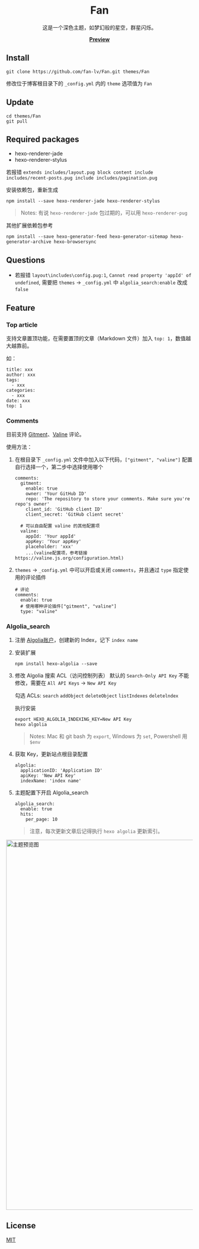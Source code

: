 <h1 align="center">Fan</h1>
<p align="center">这是一个深色主题，如梦幻般的星空，群星闪烁。</p>
<p align="center"><a href="https://fan-lv.github.io"><b>Preview</b></a></p>

## Install

```
git clone https://github.com/fan-lv/Fan.git themes/Fan
```
修改位于博客根目录下的 `_config.yml` 内的 `theme` 选项值为 `Fan`

## Update

```
cd themes/Fan
git pull
```

## Required packages

- hexo-renderer-jade
- hexo-renderer-stylus

若报错 `extends includes/layout.pug block content include includes/recent-posts.pug include includes/pagination.pug`

安装依赖包，重新生成
```
npm install --save hexo-renderer-jade hexo-renderer-stylus
```

> Notes: 有说 `hexo-renderer-jade` 包过期的，可以用 `hexo-renderer-pug`

其他扩展依赖包参考
```
npm install --save hexo-generator-feed hexo-generator-sitemap hexo-generator-archive hexo-browsersync
```

## Questions
- 若报错 `layout\includes\config.pug:1`, `Cannot read property 'appId' of undefined`, 需要把 `themes` -> `_config.yml` 中 `algolia_search:enable` 改成 `false`

## Feature
### Top article

支持文章置顶功能，在需要置顶的文章（Markdown 文件）加入 `top: 1`，数值越大越靠前。

如：
```
title: xxx
author: xxx
tags:
  - xxx
categories:
  - xxx
date: xxx
top: 1
```

### Comments
目前支持 [Gitment](https://github.com/imsun/gitment)、[Valine](https://valine.js.org/) 评论。

使用方法：
1. 在根目录下 `_config.yml` 文件中加入以下代码，`["gitment", "valine"]` 配置自行选择一个，第二步中选择使用哪个
    ```
    comments:
      gitment:
        enable: true
        owner: 'Your GitHub ID'
        repo: 'The repository to store your comments. Make sure you're repo's owner'
        client_id: 'GitHub client ID'
        client_secret: 'GitHub client secret'
 
      # 可以自由配置 valine 的其他配置项
      valine:
        appId: 'Your appId'
        appKey: 'Your appKey'
        placeholder: 'xxx'
        ...(valine配置项，参考链接 https://valine.js.org/configuration.html)
    ```
 
2. `themes` -> `_config.yml` 中可以开启或关闭 `comments`，并且通过 `type` 指定使用的评论插件
    ```
    # 评论
    comments:
      enable: true
      # 使用哪种评论插件["gitment", "valine"]
      type: "valine"
    ```

### Algolia_search

1. 注册 [Algolia账户](https://www.algolia.com/users/sign_in)，创建新的 Index，记下 `index name`

2. 安装扩展
    ```
    npm install hexo-algolia --save
    ```

3. 修改 Algolia 搜索 ACL（访问控制列表）
    默认的 `Search-Only API Key` 不能修改，需要在 `All API Keys` -> `New API Key`

    勾选 ACLs: `search` `addObject` `deleteObject` `listIndexes` `deletelndex`
    
    执行安装
    ```
    export HEXO_ALGOLIA_INDEXING_KEY=New API Key
    hexo algolia
    ```
    > Notes: Mac 和 git bash 为 `export`, Windows 为 `set`, Powershell 用 `$env`
 
4. 获取 Key，更新站点根目录配置
    ```
    algolia:
      applicationID: 'Application ID'
      apiKey: 'New API Key'
      indexName: 'index name'
    ```

5. 主题配置下开启 Algolia_search
    ```
    algolia_search:
      enable: true
      hits:
        per_page: 10
    ```
    > 注意，每次更新文章后记得执行 `hexo algolia` 更新索引。

<img width='999' src='https://fan-lv.github.io/blog_demo.png' alt='主题预览图'>

## License
[MIT](https://opensource.org/licenses/MIT)

